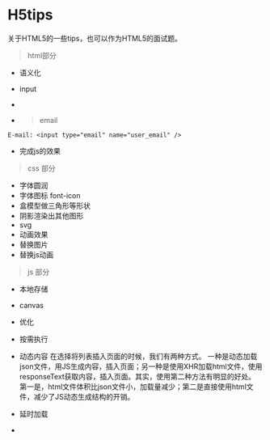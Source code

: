 # H5tips

关于HTML5的一些tips，也可以作为HTML5的面试题。

>html部分

  * 语义化
  * input
  * 

  * >email
```
E-mail: <input type="email" name="user_email" />
```
  * 完成js的效果

>css 部分

  * 字体圆润
  * 字体图标 font-icon
  * 盒模型做三角形等形状
  * 阴影渲染出其他图形
  * svg
  * 动画效果
  * 替换图片
  * 替换js动画

>js  部分

  * 本地存储
  * canvas
  * 优化
  * 按需执行
  * 动态内容
在选择将列表插入页面的时候，我们有两种方式。
一种是动态加载json文件，用JS生成内容，插入页面；另一种是使用XHR加载html文件，使用responseText获取内容，插入页面。其实，使用第二种方法有明显的好处。第一是，html文件体积比json文件小，加载量减少；第二是直接使用html文件，减少了JS动态生成结构的开销。

 * 延时加载
 * 
